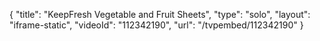 {
    "title": "KeepFresh Vegetable and Fruit Sheets",
    "type": "solo",
    "layout": "iframe-static",
    "videoId": "112342190",
    "url": "\/tvpembed\/112342190"
}